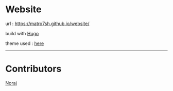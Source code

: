 # Website

url : https://matro7sh.github.io/website/


build with [Hugo](https://gohugo.io/)


theme used : [here](https://themes.gohugo.io/hugo-universal-theme/)


---

# Contributors

[Noraj](https://github.com/noraj/)
